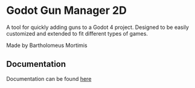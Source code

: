 # Godot Gun Manager 2D

A tool for quickly adding guns to a Godot 4 project. Designed to be easily customized and extended to fit different types of games.

Made by Bartholomeus Mortimis

## Documentation

Documentation can be found [here](docs.md)